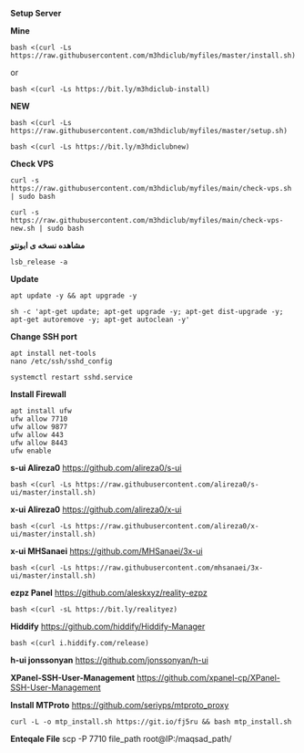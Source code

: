 **Setup Server**

**Mine**
```
bash <(curl -Ls https://raw.githubusercontent.com/m3hdiclub/myfiles/master/install.sh)
```
or
```
bash <(curl -Ls https://bit.ly/m3hdiclub-install)
```

**NEW**
```
bash <(curl -Ls https://raw.githubusercontent.com/m3hdiclub/myfiles/master/setup.sh)
```
```
bash <(curl -Ls https://bit.ly/m3hdiclubnew)
```

**Check VPS**
```
curl -s https://raw.githubusercontent.com/m3hdiclub/myfiles/main/check-vps.sh | sudo bash
```
```
curl -s https://raw.githubusercontent.com/m3hdiclub/myfiles/main/check-vps-new.sh | sudo bash
```
**مشاهده نسخه ی ابونتو**
```
lsb_release -a
```

**Update**
```
apt update -y && apt upgrade -y
```
```
sh -c 'apt-get update; apt-get upgrade -y; apt-get dist-upgrade -y; apt-get autoremove -y; apt-get autoclean -y'
```


**Change SSH port**
```
apt install net-tools
nano /etc/ssh/sshd_config
```
```
systemctl restart sshd.service
```


**Install Firewall**
```
apt install ufw
ufw allow 7710
ufw allow 9877
ufw allow 443
ufw allow 8443
ufw enable
```


**s-ui Alireza0**
https://github.com/alireza0/s-ui
```
bash <(curl -Ls https://raw.githubusercontent.com/alireza0/s-ui/master/install.sh)
```


**x-ui Alireza0**
https://github.com/alireza0/x-ui
```
bash <(curl -Ls https://raw.githubusercontent.com/alireza0/x-ui/master/install.sh)
```


**x-ui MHSanaei**
https://github.com/MHSanaei/3x-ui
```
bash <(curl -Ls https://raw.githubusercontent.com/mhsanaei/3x-ui/master/install.sh)
```


**ezpz Panel**
https://github.com/aleskxyz/reality-ezpz
```
bash <(curl -sL https://bit.ly/realityez)
```

**Hiddify**
https://github.com/hiddify/Hiddify-Manager
```
bash <(curl i.hiddify.com/release)
```

**h-ui jonssonyan**
https://github.com/jonssonyan/h-ui

**XPanel-SSH-User-Management**
https://github.com/xpanel-cp/XPanel-SSH-User-Management

**Install MTProto**
https://github.com/seriyps/mtproto_proxy
```
curl -L -o mtp_install.sh https://git.io/fj5ru && bash mtp_install.sh
```

**Enteqale File**
scp -P 7710 file_path root@IP:/maqsad_path/
